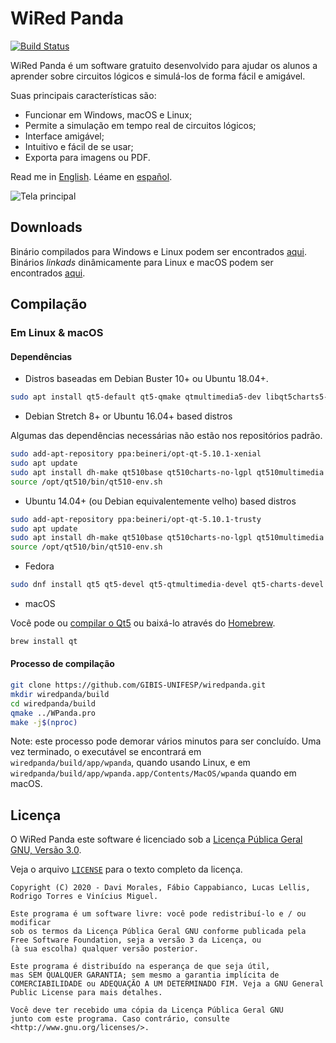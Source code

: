 # WiRed Panda

[![Build Status](https://travis-ci.org/GIBIS-UNIFESP/wiRedPanda.svg?branch=master)](https://travis-ci.org/GIBIS-UNIFESP/wiRedPanda)

WiRed Panda é um software gratuito desenvolvido para ajudar os alunos a aprender sobre circuitos lógicos e simulá-los de forma fácil e amigável.

Suas principais características são:
  - Funcionar em Windows, macOS e Linux;
  - Permite a simulação em tempo real de circuitos lógicos;
  - Interface amigável;
  - Intuitivo e fácil de se usar;
  - Exporta para imagens ou PDF.

Read me in [English](README.md). Léame en [español](README_es.md).
   
![Tela principal](https://user-images.githubusercontent.com/36349314/97934063-532ed000-1d53-11eb-9667-73ea32f456ce.png)

## Downloads

Binário compilados para Windows e Linux podem ser encontrados [aqui](http://gibis-unifesp.github.io/wiRedPanda/downloads/).
Binários _linkads_ dinâmicamente para Linux e macOS podem ser encontrados [aqui](https://github.com/GIBIS-UNIFESP/wiRedPanda/releases).

## Compilação

### Em Linux & macOS

#### Dependências

* Distros baseadas em Debian Buster 10+ ou Ubuntu 18.04+.

```bash
sudo apt install qt5-default qt5-qmake qtmultimedia5-dev libqt5charts5-dev
```

* Debian Stretch 8+ or Ubuntu 16.04+ based distros

Algumas das dependências necessárias não estão nos repositórios padrão.

```bash
sudo add-apt-repository ppa:beineri/opt-qt-5.10.1-xenial
sudo apt update 
sudo apt install dh-make qt510base qt510charts-no-lgpl qt510multimedia
source /opt/qt510/bin/qt510-env.sh
```

* Ubuntu 14.04+ (ou Debian equivalentemente velho) based distros

```bash
sudo add-apt-repository ppa:beineri/opt-qt-5.10.1-trusty
sudo apt update 
sudo apt install dh-make qt510base qt510charts-no-lgpl qt510multimedia
source /opt/qt510/bin/qt510-env.sh
```

* Fedora

```bash
sudo dnf install qt5 qt5-devel qt5-qtmultimedia-devel qt5-charts-devel
```

* macOS

Você pode ou [compilar o Qt5](https://doc.qt.io/qt-5/macos-building.html) ou baixá-lo através do [Homebrew](https://brew.sh/).


```bash
brew install qt
```

#### Processo de compilação

```bash
git clone https://github.com/GIBIS-UNIFESP/wiredpanda.git
mkdir wiredpanda/build
cd wiredpanda/build
qmake ../WPanda.pro
make -j$(nproc)
```

Note: este processo pode demorar vários minutos para ser concluído. Uma vez terminado, o executável se encontrará em `wiredpanda/build/app/wpanda`, quando usando Linux, e em `wiredpanda/build/app/wpanda.app/Contents/MacOS/wpanda` quando em macOS.


## Licença

O WiRed Panda este software é licenciado sob a [Licença Pública Geral GNU, Versão 3.0](http://www.gnu.org/licenses/).

Veja o arquivo [`LICENSE`](LICENSE) para o texto completo da licença.
  
    Copyright (C) 2020 - Davi Morales, Fábio Cappabianco, Lucas Lellis, Rodrigo Torres e Vinícius Miguel.

    Este programa é um software livre: você pode redistribuí-lo e / ou modificar
    sob os termos da Licença Pública Geral GNU conforme publicada pela Free Software Foundation, seja a versão 3 da Licença, ou
    (à sua escolha) qualquer versão posterior.
    
    Este programa é distribuído na esperança de que seja útil,
    mas SEM QUALQUER GARANTIA; sem mesmo a garantia implícita de COMERCIABILIDADE ou ADEQUAÇÃO A UM DETERMINADO FIM. Veja a GNU General Public License para mais detalhes.

    Você deve ter recebido uma cópia da Licença Pública Geral GNU
    junto com este programa. Caso contrário, consulte <http://www.gnu.org/licenses/>.
